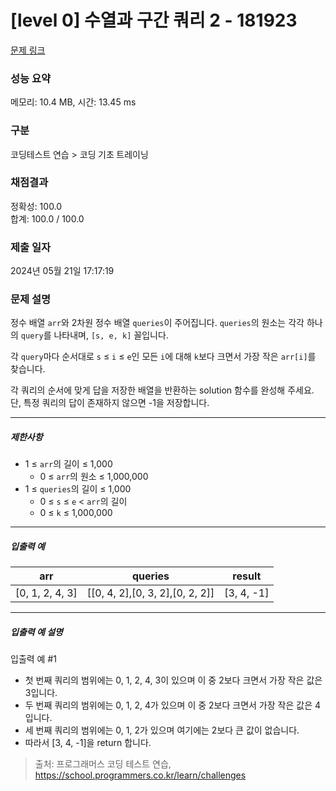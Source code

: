 # [level 0] 수열과 구간 쿼리 2 - 181923 

[문제 링크](https://school.programmers.co.kr/learn/courses/30/lessons/181923) 

### 성능 요약

메모리: 10.4 MB, 시간: 13.45 ms

### 구분

코딩테스트 연습 > 코딩 기초 트레이닝

### 채점결과

정확성: 100.0<br/>합계: 100.0 / 100.0

### 제출 일자

2024년 05월 21일 17:17:19

### 문제 설명

<p style="user-select: auto !important;">정수 배열 <code style="user-select: auto !important;">arr</code>와 2차원 정수 배열 <code style="user-select: auto !important;">queries</code>이 주어집니다. <code style="user-select: auto !important;">queries</code>의 원소는 각각 하나의 <code style="user-select: auto !important;">query</code>를 나타내며, <code style="user-select: auto !important;">[s, e, k]</code> 꼴입니다.</p>

<p style="user-select: auto !important;">각 <code style="user-select: auto !important;">query</code>마다 순서대로 <code style="user-select: auto !important;">s</code> ≤ <code style="user-select: auto !important;">i</code> ≤ <code style="user-select: auto !important;">e</code>인 모든 <code style="user-select: auto !important;">i</code>에 대해 <code style="user-select: auto !important;">k</code>보다 크면서 가장 작은 <code style="user-select: auto !important;">arr[i]</code>를 찾습니다.</p>

<p style="user-select: auto !important;">각 쿼리의 순서에 맞게 답을 저장한 배열을 반환하는 solution 함수를 완성해 주세요.<br style="user-select: auto !important;">
단, 특정 쿼리의 답이 존재하지 않으면 -1을 저장합니다.</p>

<hr style="user-select: auto !important;">

<h5 style="user-select: auto !important;">제한사항</h5>

<ul style="user-select: auto !important;">
<li style="user-select: auto !important;">1 ≤ <code style="user-select: auto !important;">arr</code>의 길이 ≤ 1,000

<ul style="user-select: auto !important;">
<li style="user-select: auto !important;">0 ≤ <code style="user-select: auto !important;">arr</code>의 원소 ≤ 1,000,000</li>
</ul></li>
<li style="user-select: auto !important;">1 ≤ <code style="user-select: auto !important;">queries</code>의 길이 ≤ 1,000

<ul style="user-select: auto !important;">
<li style="user-select: auto !important;">0 ≤ <code style="user-select: auto !important;">s</code> ≤ <code style="user-select: auto !important;">e</code> &lt; <code style="user-select: auto !important;">arr</code>의 길이</li>
<li style="user-select: auto !important;">0 ≤ <code style="user-select: auto !important;">k</code> ≤ 1,000,000</li>
</ul></li>
</ul>

<hr style="user-select: auto !important;">

<h5 style="user-select: auto !important;">입출력 예</h5>
<table class="table" style="user-select: auto !important;">
        <thead style="user-select: auto !important;"><tr style="user-select: auto !important;">
<th style="user-select: auto !important;">arr</th>
<th style="user-select: auto !important;">queries</th>
<th style="user-select: auto !important;">result</th>
</tr>
</thead>
        <tbody style="user-select: auto !important;"><tr style="user-select: auto !important;">
<td style="user-select: auto !important;">[0, 1, 2, 4, 3]</td>
<td style="user-select: auto !important;">[[0, 4, 2],[0, 3, 2],[0, 2, 2]]</td>
<td style="user-select: auto !important;">[3, 4, -1]</td>
</tr>
</tbody>
      </table>
<hr style="user-select: auto !important;">

<h5 style="user-select: auto !important;">입출력 예 설명</h5>

<p style="user-select: auto !important;">입출력 예 #1</p>

<ul style="user-select: auto !important;">
<li style="user-select: auto !important;">첫 번째 쿼리의 범위에는 0, 1, 2, 4, 3이 있으며 이 중 2보다 크면서 가장 작은 값은 3입니다.</li>
<li style="user-select: auto !important;">두 번째 쿼리의 범위에는 0, 1, 2, 4가 있으며 이 중 2보다 크면서 가장 작은 값은 4입니다.</li>
<li style="user-select: auto !important;">세 번째 쿼리의 범위에는 0, 1, 2가 있으며 여기에는 2보다 큰 값이 없습니다.</li>
<li style="user-select: auto !important;">따라서 [3, 4, -1]을 return 합니다.</li>
</ul>


> 출처: 프로그래머스 코딩 테스트 연습, https://school.programmers.co.kr/learn/challenges